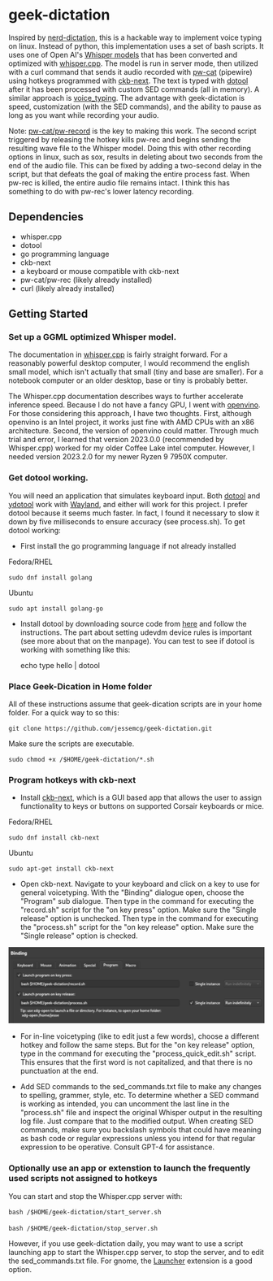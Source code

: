 # geek-dictation

Inspired by [nerd-dictation](https://github.com/ideasman42/nerd-dictation), this is a hackable way to implement voice typing on linux. Instead of python, this implementation uses a set of bash scripts. It uses one of Open AI's [Whisper models](https://github.com/openai/whisper) that has been converted and optimized with [whisper.cpp](https://github.com/ggerganov/whisper.cpp). The model is run in server mode, then utilized with a curl command that sends it audio recorded with [pw-cat](https://www.systutorials.com/docs/linux/man/1-pw-cat/) (pipewire) using hotkeys programmed with [ckb-next](https://github.com/ckb-next/ckb-next). The text is typed with [dotool](https://sr.ht/~geb/dotool/) after it has been processed with custom SED commands (all in memory). A similar approach is [voice_typing](https://github.com/themanyone/voice_typing). The advantage with geek-dictation is speed, customization (with the SED commands), and the ability to pause as long as you want while recording your audio.

Note: [pw-cat/pw-record](https://www.systutorials.com/docs/linux/man/1-pw-cat/) is the key to making this work. The second script triggered by releasing the hotkey kills pw-rec and begins sending the resulting wave file to the Whisper model. Doing this with other recording options in linux, such as sox, results in deleting about two seconds from the end of the audio file. This can be fixed by adding a two-second delay in the script, but that defeats the goal of making the entire process fast. When pw-rec is killed, the entire audio file remains intact. I think this has something to do with pw-rec's lower latency recording.

## Dependencies
* whisper.cpp
* dotool
* go programming language
* ckb-next
* a keyboard or mouse compatible with ckb-next
* pw-cat/pw-rec (likely already installed)
* curl (likely already installed)

## Getting Started
### Set up a GGML optimized Whisper model.
The documentation in [whisper.cpp](https://github.com/ggerganov/whisper.cpp) is fairly straight forward. For a reasonably powerful desktop computer, I would recommend the english small model, which isn't actually that small (tiny and base are smaller). For a notebook computer or an older desktop, base or tiny is probably better.

The Whisper.cpp documentation describes ways to further accelerate inference speed. Because I do not have a fancy GPU, I went with [openvino](https://github.com/openvinotoolkit/openvino). For those considering this approach, I have two thoughts. First, although openvino is an Intel project, it works just fine with AMD CPUs with an x86 architecture. Second, the version of openvino could matter. Through much trial and error, I learned that version 2023.0.0 (recommended by Whisper.cpp) worked for my older Coffee Lake intel computer. However, I needed version 2023.2.0 for my newer Ryzen 9 7950X computer.

### Get dotool working.
You will need an application that simulates keyboard input. Both [dotool](https://sr.ht/~geb/dotool/) and [ydotool](https://github.com/ReimuNotMoe/ydotool) work with [Wayland](https://wayland.freedesktop.org/), and either will work for this project. I prefer dotool because it seems much faster. In fact, I found it necessary to slow it down by five milliseconds to ensure accuracy (see process.sh). To get dotool working: 

* First install the go programming language if not already installed

Fedora/RHEL

	sudo dnf install golang

Ubuntu

	sudo apt install golang-go
	
* Install dotool by downloading source code from [here](https://git.sr.ht/~geb/dotool) and follow the instructions. The part about setting udevdm device rules is important (see more about that on the manpage). You can test to see if dotool is working with something like this:

	echo type hello | dotool
	
### Place Geek-Dication in Home folder
All of these instructions assume that geek-dication scripts are in your home folder. For a quick way to so this:

	git clone https://github.com/jessemcg/geek-dictation.git
	
Make sure the scripts are executable.

	sudo chmod +x /$HOME/geek-dictation/*.sh

### Program hotkeys with ckb-next
* Install [ckb-next](https://github.com/ckb-next/ckb-next), which is a GUI based app that allows the user to assign functionality to keys or buttons on supported Corsair keyboards or mice.

Fedora/RHEL

	sudo dnf install ckb-next
	
Ubuntu

	sudo apt-get install ckb-next
	
* Open ckb-next. Navigate to your keyboard and click on a key to use for general voicetyping. With the "Binding" dialogue open, choose the "Program" sub dialogue. Then type in the command for executing the "record.sh" script for the "on key press" option. Make sure the "Single release" option is unchecked. Then type in the command for executing the "process.sh" script for the "on key release" option. Make sure the "Single release" option is checked.

<img src="ckb-next.png" alt="screenshot" style="width: 720; height: 215;">

* For in-line voicetyping (like to edit just a few words), choose a different hotkey and follow the same steps. But for the "on key release" option, type in the command for executing the "process_quick_edit.sh" script. This ensures that the first word is not capitalized, and that there is no punctuation at the end.

* Add SED commands to the sed_commands.txt file to make any changes to spelling, grammer, style, etc. To determine whether a SED command is working as intended, you can uncomment the last line in the "process.sh" file and inspect the original Whisper output in the resulting log file. Just compare that to the modified output. When creating SED commands, make sure you backslash symbols that could have meaning as bash code or regular expressions unless you intend for that regular expression to be operative. Consult GPT-4 for assistance.

### Optionally use an app or extenstion to launch the frequently used scripts not assigned to hotkeys

You can start and stop the Whisper.cpp server with:

	bash /$HOME/geek-dictation/start_server.sh
	
	bash /$HOME/geek-dictation/stop_server.sh

However, if you use geek-dictation daily, you may want to use a script launching app to start the Whisper.cpp server, to stop the server, and to edit the sed_commands.txt file. For gnome, the [Launcher](https://extensions.gnome.org/extension/5874/launcher/) extension is a good option. 

